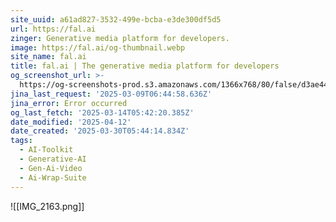 ```yaml
---
site_uuid: a61ad827-3532-499e-bcba-e3de300df5d5
url: https://fal.ai
zinger: Generative media platform for developers.
image: https://fal.ai/og-thumbnail.webp
site_name: fal.ai
title: fal.ai | The generative media platform for developers
og_screenshot_url: >-
  https://og-screenshots-prod.s3.amazonaws.com/1366x768/80/false/d3ae446d670315f3d20130974892b90a68f41f08602c525e0cf335c6dd20d0f3.jpeg
jina_last_request: '2025-03-09T06:44:58.636Z'
jina_error: Error occurred
og_last_fetch: '2025-03-14T05:42:20.385Z'
date_modified: '2025-04-12'
date_created: '2025-03-30T05:44:14.834Z'
tags:
  - AI-Toolkit
  - Generative-AI
  - Gen-Ai-Video
  - Ai-Wrap-Suite
---
```



































































![[IMG_2163.png]]
